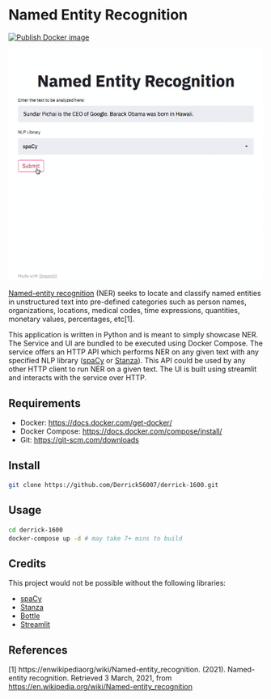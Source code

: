 # Named Entity Recognition

[![Publish Docker image](https://github.com/Derrick56007/derrick-1600/actions/workflows/docker-publish.yml/badge.svg)](https://github.com/Derrick56007/derrick-1600/actions/workflows/docker-publish.yml)

![](demo.gif?raw=true)

[Named-entity recognition](https://en.wikipedia.org/wiki/Named-entity_recognition) (NER) seeks to locate and classify named entities in unstructured text into pre-defined categories such as person names, organizations, locations, medical codes, time expressions, quantities, monetary values, percentages, etc[1].

This application is written in Python and is meant to simply showcase NER. The Service and UI are bundled to be executed using Docker Compose. The service offers an HTTP API which performs NER on any given text with any specified NLP library ([spaCy](https://spacy.io/) or [Stanza](https://stanfordnlp.github.io/stanza/)). This API could be used by any other HTTP client to run NER on a given text. The UI is built using streamlit and interacts with the service over HTTP.

Requirements
------------
- Docker: https://docs.docker.com/get-docker/
- Docker Compose: https://docs.docker.com/compose/install/
- Git: https://git-scm.com/downloads

Install
--------------

```bash
git clone https://github.com/Derrick56007/derrick-1600.git
```

Usage
------------

```bash
cd derrick-1600
docker-compose up -d # may take 7+ mins to build
```

Credits
-------
This project would not be possible without the following libraries:
- [spaCy](https://spacy.io/)
- [Stanza](https://stanfordnlp.github.io/stanza/)
- [Bottle](https://bottlepy.org/docs/dev/)
- [Streamlit](https://streamlit.io/)

## References
<a id="1">[1]</a> 
https://enwikipediaorg/wiki/Named-entity_recognition. (2021). Named-entity recognition. Retrieved 3 March, 2021, from https://en.wikipedia.org/wiki/Named-entity_recognition
